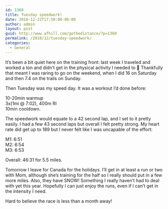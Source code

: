 ```yaml
---
id: 1360
title: Tuesday speedwork!
date: 2010-12-22T17:50:00-06:00
author: admin
layout: post
guid: http://www.afhill.com/gothedistance/?p=1360
permalink: /2010/12/tuesday-speedwork/
categories:
  - General
---
```

It&#8217;s been a bit quiet here on the training front: last week I traveled and worked a ton and didn&#8217;t get in the physical activity I needed to 🙁 Thankfully that meant I was raring to go on the weekend, when I did 16 on Saturday and then 7.4 on the trails on Sunday.

Then Tuesday was my speed day. It was a workout I&#8217;d done before:

10-20min warmup  
3x(1mi @ 7:02), 400m RI  
10min cooldown.

The speedwork would equate to a 42 second lap, and I set to it pretty easily. I had a few 43 second laps but overall I felt pretty strong. My heart rate did get up to 189 but I never felt like I was uncapable of the effort:

M1: 6:51  
M2: 6:54  
M3: 6:53

Overall: 46:31 for 5.5 miles.

Tomorrow I leave for Canada for the holidays. I&#8217;ll get in at least a run or two with Mom, although she&#8217;s training for the half so I really should put in a few more miles. Also, they have SNOW! Something I really haven&#8217;t had to deal with yet this year. Hopefully I can just enjoy the runs, even if I can&#8217;t get in the intensity I need.

Hard to believe the race is less than a month away!